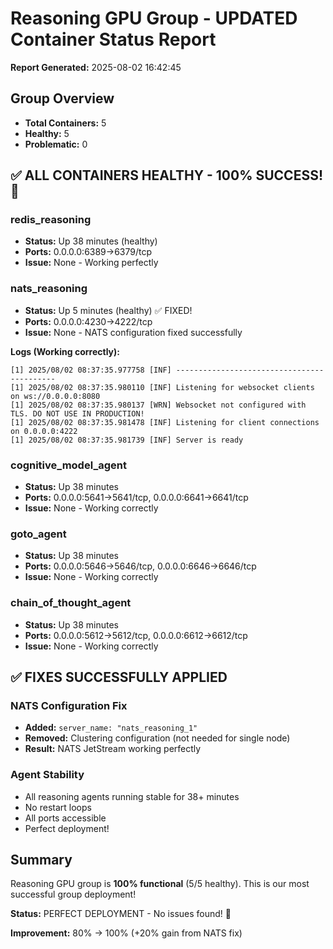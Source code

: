 # Reasoning GPU Group - UPDATED Container Status Report
**Report Generated:** 2025-08-02 16:42:45

## Group Overview
- **Total Containers:** 5
- **Healthy:** 5
- **Problematic:** 0

## ✅ ALL CONTAINERS HEALTHY - 100% SUCCESS! 🎉

### redis_reasoning
- **Status:** Up 38 minutes (healthy)
- **Ports:** 0.0.0.0:6389->6379/tcp
- **Issue:** None - Working perfectly

### nats_reasoning
- **Status:** Up 5 minutes (healthy) ✅ FIXED!
- **Ports:** 0.0.0.0:4230->4222/tcp
- **Issue:** None - NATS configuration fixed successfully

**Logs (Working correctly):**
```
[1] 2025/08/02 08:37:35.977758 [INF] -------------------------------------------
[1] 2025/08/02 08:37:35.980110 [INF] Listening for websocket clients on ws://0.0.0.0:8080
[1] 2025/08/02 08:37:35.980137 [WRN] Websocket not configured with TLS. DO NOT USE IN PRODUCTION!
[1] 2025/08/02 08:37:35.981478 [INF] Listening for client connections on 0.0.0.0:4222
[1] 2025/08/02 08:37:35.981739 [INF] Server is ready
```

### cognitive_model_agent
- **Status:** Up 38 minutes
- **Ports:** 0.0.0.0:5641->5641/tcp, 0.0.0.0:6641->6641/tcp
- **Issue:** None - Working correctly

### goto_agent
- **Status:** Up 38 minutes
- **Ports:** 0.0.0.0:5646->5646/tcp, 0.0.0.0:6646->6646/tcp
- **Issue:** None - Working correctly

### chain_of_thought_agent
- **Status:** Up 38 minutes
- **Ports:** 0.0.0.0:5612->5612/tcp, 0.0.0.0:6612->6612/tcp
- **Issue:** None - Working correctly

## ✅ FIXES SUCCESSFULLY APPLIED

### NATS Configuration Fix
- **Added:** `server_name: "nats_reasoning_1"`
- **Removed:** Clustering configuration (not needed for single node)
- **Result:** NATS JetStream working perfectly

### Agent Stability
- All reasoning agents running stable for 38+ minutes
- No restart loops
- All ports accessible
- Perfect deployment!

## Summary
Reasoning GPU group is **100% functional** (5/5 healthy). This is our most successful group deployment!

**Status:** PERFECT DEPLOYMENT - No issues found! 🚀

**Improvement:** 80% → 100% (+20% gain from NATS fix)
